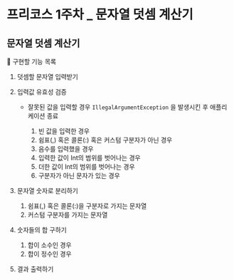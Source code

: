 # 프리코스 1주차 _ 문자열 덧셈 계산기

## 문자열 덧셈 계산기

📍 구현할 기능 목록
1. 덧셈할 문자열 입력받기
2. 입력값 유효성 검증
    - 잘못된 값을 입력할 경우 `IllegalArgumentException` 을 발생시킨 후 애플리케이션 종료
   
        1. 빈 값을 입력한 경우
        2. 쉼표(,) 혹은 콜론(:) 혹은 커스텀 구분자가 아닌 경우
        3. 음수를 입력했을 경우
        4. 입력한 값이 Int의 범위를 벗어나는 경우
        5. 더한 값이 Int의 범위를 벗어나는 경우
        6. 구분자가 아닌 문자가 있는 경우

3. 문자열 숫자로 분리하기 
    1. 쉼표(,) 혹은 콜론(:)을 구분자로 가지는 문자열
    2. 커스텀 구분자를 가지는 문자열
4. 숫자들의 합 구하기
    1. 합이 소수인 경우
    2. 합이 정수인 경우
5. 결과 출력하기